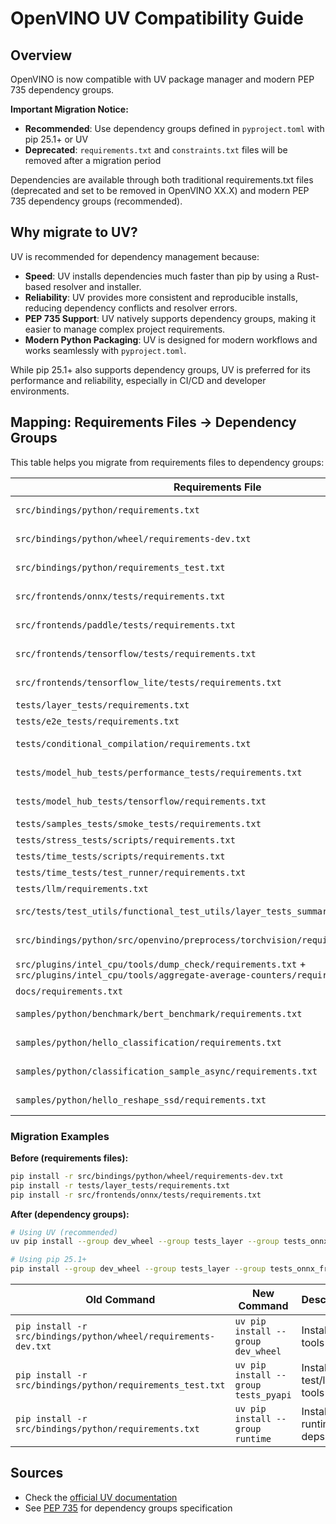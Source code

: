 # OpenVINO UV Compatibility Guide

## Overview

OpenVINO is now compatible with UV package manager and modern PEP 735 dependency groups. 

**Important Migration Notice:**
- **Recommended**: Use dependency groups defined in `pyproject.toml` with pip 25.1+ or UV
- **Deprecated**: `requirements.txt` and `constraints.txt` files will be removed after a migration period
  


Dependencies are available through both traditional requirements.txt files (deprecated and set to be removed in OpenVINO XX.X) and modern PEP 735 dependency groups (recommended).



## Why migrate to UV?

UV is recommended for dependency management because:

- **Speed**: UV installs dependencies much faster than pip by using a Rust-based resolver and installer.
- **Reliability**: UV provides more consistent and reproducible installs, reducing dependency conflicts and resolver errors.
- **PEP 735 Support**: UV natively supports dependency groups, making it easier to manage complex project requirements.
- **Modern Python Packaging**: UV is designed for modern workflows and works seamlessly with `pyproject.toml`.

While pip 25.1+ also supports dependency groups, UV is preferred for its performance and reliability, especially in CI/CD and developer environments.

## Mapping: Requirements Files → Dependency Groups

This table helps you migrate from requirements files to dependency groups:

| Requirements File | Dependency Group | Purpose |
|-------------------|------------------|---------|
| `src/bindings/python/requirements.txt` | `runtime` | Runtime dependencies |
| `src/bindings/python/wheel/requirements-dev.txt` | `dev_wheel` | Development/build tools |
| `src/bindings/python/requirements_test.txt` | `tests_pyapi` | Python API tests & linting |
| `src/frontends/onnx/tests/requirements.txt` | `tests_onnx_frontend` | ONNX frontend tests |
| `src/frontends/paddle/tests/requirements.txt` | `tests_paddle_frontend` | PaddlePaddle frontend tests |
| `src/frontends/tensorflow/tests/requirements.txt` | `tests_tensorflow_frontend` | TensorFlow frontend tests |
| `src/frontends/tensorflow_lite/tests/requirements.txt` | `tests_tensorflow_lite_frontend` | TF Lite frontend tests |
| `tests/layer_tests/requirements.txt` | `tests_layer` | Layer tests |
| `tests/e2e_tests/requirements.txt` | `tests_e2e` | End-to-end tests |
| `tests/conditional_compilation/requirements.txt` | `tests_conditional_compilation` | Conditional compilation tests |
| `tests/model_hub_tests/performance_tests/requirements.txt` | `tests_model_hub_performance` | Model hub performance tests |
| `tests/model_hub_tests/tensorflow/requirements.txt` | `tests_model_hub_tensorflow` | TensorFlow model hub tests |
| `tests/samples_tests/smoke_tests/requirements.txt` | `tests_samples` | Sample tests |
| `tests/stress_tests/scripts/requirements.txt` | `tests_stress` | Stress tests |
| `tests/time_tests/scripts/requirements.txt` | `tests_time` | Time tests |
| `tests/time_tests/test_runner/requirements.txt` | `tests_time_runner` | Time test runner |
| `tests/llm/requirements.txt` | `tests_llm` | LLM tests |
| `src/tests/test_utils/functional_test_utils/layer_tests_summary/requirements.txt` | `tests_utils_layer_summary` | Layer summary utilities |
| `src/bindings/python/src/openvino/preprocess/torchvision/requirements.txt` | `torchvision_preprocessing` | Torchvision preprocessing |
| `src/plugins/intel_cpu/tools/dump_check/requirements.txt` + `src/plugins/intel_cpu/tools/aggregate-average-counters/requirements.txt` | `cpu_tools` | CPU profiling tools (merged) |
| `docs/requirements.txt` | `docs` | Documentation |
| `samples/python/benchmark/bert_benchmark/requirements.txt` | `samples_bert_benchmark` | BERT benchmark sample |
| `samples/python/hello_classification/requirements.txt` | `samples_hello_classification` | Hello classification sample |
| `samples/python/classification_sample_async/requirements.txt` | `samples_classification` | Classification sample |
| `samples/python/hello_reshape_ssd/requirements.txt` | `samples_hello_reshape_ssd` | Hello reshape SSD sample |

### Migration Examples

**Before (requirements files):**
```bash
pip install -r src/bindings/python/wheel/requirements-dev.txt
pip install -r tests/layer_tests/requirements.txt
pip install -r src/frontends/onnx/tests/requirements.txt
```

**After (dependency groups):**
```bash
# Using UV (recommended)
uv pip install --group dev_wheel --group tests_layer --group tests_onnx_frontend

# Using pip 25.1+
pip install --group dev_wheel --group tests_layer --group tests_onnx_frontend
```


| Old Command | New Command | Description |
|-------------|-------------|-------------|
| `pip install -r src/bindings/python/wheel/requirements-dev.txt` | `uv pip install --group dev_wheel` | Install build tools |
| `pip install -r src/bindings/python/requirements_test.txt` | `uv pip install --group tests_pyapi` | Install test/lint tools |
| `pip install -r src/bindings/python/requirements.txt` | `uv pip install --group runtime` | Install runtime deps |

## Sources

- Check the [official UV documentation](https://docs.astral.sh/uv/)
- See [PEP 735](https://peps.python.org/pep-0735/) for dependency groups specification
